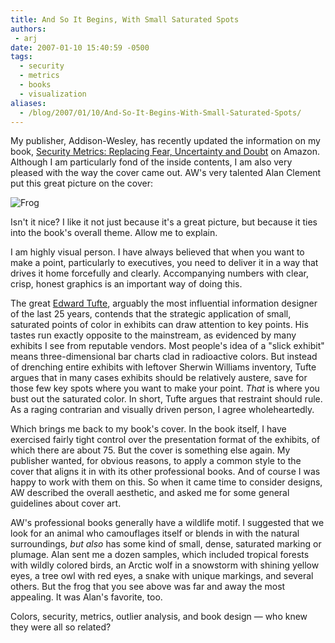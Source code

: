 ```yaml
---
title: And So It Begins, With Small Saturated Spots
authors:
 - arj
date: 2007-01-10 15:40:59 -0500
tags:
  - security
  - metrics
  - books
  - visualization
aliases:
  - /blog/2007/01/10/And-So-It-Begins-With-Small-Saturated-Spots/
---
```

My publisher, Addison-Wesley, has recently updated the information on my book, [Security Metrics: Replacing Fear, Uncertainty and Doubt](http://www.amazon.com/Security-Metrics-Replacing-Uncertainty-Doubt/dp/0321349989/) on Amazon. Although I am particularly fond of the inside contents, I am also very pleased with the way the cover came out. AW's very talented Alan Clement put this great picture on the cover:

![Frog](/images/arj-frog.png)

Isn't it nice? I like it not just because it's a great picture, but because it ties into the book's overall theme. Allow me to explain.

I am highly visual person. I have always believed that when you want to make a point, particularly to executives, you need to deliver it in a way that drives it home forcefully and clearly. Accompanying numbers with clear, crisp, honest graphics is an important way of doing this.

The great [Edward Tufte](http://www.edwardtufte.com), arguably the most influential information designer of the last 25 years, contends that the strategic application of small, saturated points of color in exhibits can draw attention to key points. His tastes run exactly opposite to the mainstream, as evidenced by many exhibits I see from reputable vendors. Most people's idea of a "slick exhibit" means three-dimensional bar charts clad in radioactive colors. But instead of drenching entire exhibits with leftover Sherwin Williams inventory, Tufte argues that in many cases exhibits should be relatively austere, save for those few key spots where you want to make your point. _That_ is where you bust out the saturated color. In short, Tufte argues that restraint should rule. As a raging contrarian and visually driven person, I agree wholeheartedly.

Which brings me back to my book's cover. In the book itself, I have exercised fairly tight control over the presentation format of the exhibits, of which there are about 75. But the cover is something else again. My publisher wanted, for obvious reasons, to apply a common style to the cover that aligns it in with its other professional books. And of course I was happy to work with them on this. So when it came time to consider designs, AW described the overall aesthetic, and asked me for some general guidelines about cover art.

AW's professional books generally have a wildlife motif. I suggested that we look for an animal who camouflages itself or blends in with the natural surroundings, _but also_ has some kind of small, dense, saturated marking or plumage. Alan sent me a dozen samples, which included tropical forests with wildly colored birds, an Arctic wolf in a snowstorm with shining yellow eyes, a tree owl with red eyes, a snake with unique markings, and several others. But the frog that you see above was far and away the most appealing. It was Alan's favorite, too.

Colors, security, metrics, outlier analysis, and book design — who knew they were all so related?
